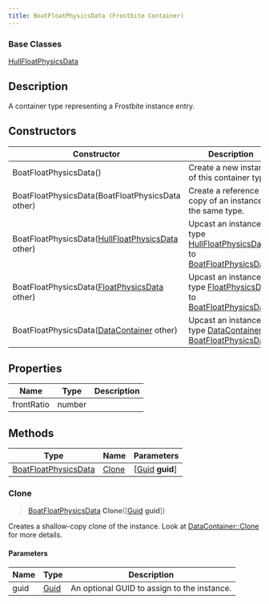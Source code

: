 ```yaml
---
title: BoatFloatPhysicsData (Frostbite Container)
---
```

### Base Classes

[HullFloatPhysicsData](HullFloatPhysicsData)

## Description

A container type representing a Frostbite instance entry.

## Constructors

| Constructor                                                                     | Description                                                                                                                     |
| ------------------------------------------------------------------------------- | ------------------------------------------------------------------------------------------------------------------------------- |
| BoatFloatPhysicsData()                                                          | Create a new instance of this container type.                                                                                   |
| BoatFloatPhysicsData(BoatFloatPhysicsData other)                                | Create a reference copy of an instance of the same type.                                                                        |
| BoatFloatPhysicsData([HullFloatPhysicsData](HullFloatPhysicsData) other)        | Upcast an instance of type [HullFloatPhysicsData](HullFloatPhysicsData) to [BoatFloatPhysicsData](BoatFloatPhysicsData).        |
| BoatFloatPhysicsData([FloatPhysicsData](FloatPhysicsData) other)                | Upcast an instance of type [FloatPhysicsData](FloatPhysicsData) to [BoatFloatPhysicsData](BoatFloatPhysicsData).                |
| BoatFloatPhysicsData([DataContainer](/vext/ref/cls/shr/datacontainer) other) | Upcast an instance of type [DataContainer](/vext/ref/cls/shr/datacontainer) to [BoatFloatPhysicsData](BoatFloatPhysicsData). |

## Properties

| Name       | Type   | Description |
| ---------- | ------ | ----------- |
| frontRatio | number |             |

## Methods

| Type                                         | Name            | Parameters                                     |
| -------------------------------------------- | --------------- | ---------------------------------------------- |
| [BoatFloatPhysicsData](BoatFloatPhysicsData) | [Clone](#clone) | \[[Guid](/vext/ref/cls/shr/guid) **guid**\] |

### Clone

> [BoatFloatPhysicsData](BoatFloatPhysicsData) **Clone**(\[[Guid](/vext/ref/cls/shr/guid) **guid**\])

Creates a shallow-copy clone of the instance. Look at [DataContainer::Clone](/vext/ref/cls/shr/datacontainer#clone) for more details.

#### Parameters

| Name | Type         | Description                                 |
| ---- | ------------ | ------------------------------------------- |
| guid | [Guid](Guid) | An optional GUID to assign to the instance. |
